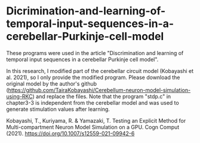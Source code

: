 # Dicrimination-and-learning-of-temporal-input-sequences-in-a-cerebellar-Purkinje-cell-model

These programs were used in the article "Discrimination and learning of temporal input sequences in a cerebellar Purkinje cell model". 

In this research, I modified part of the cerebellar circuit model (Kobayashi et al. 2021), so I only provide the modified program. Please download the original model by the author's github (https://github.com/TairaKobayashi/Cerebellum-neuron-model-simulation-using-RKC) and replace the files. Note that the program "stdp.c" in chapter3-3 is independent from the cerebellar model and was used to generate stimulation values after learning.

Kobayashi, T., Kuriyama, R. & Yamazaki, T. Testing an Explicit Method for Multi-compartment Neuron Model Simulation on a GPU. Cogn Comput (2021). https://doi.org/10.1007/s12559-021-09942-6
